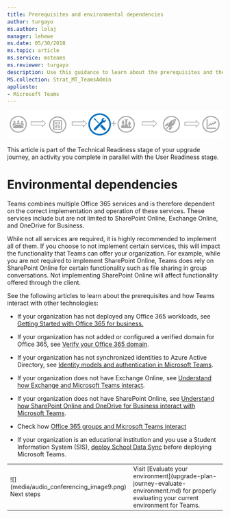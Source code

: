 ```yaml
---
title: Prerequisites and environmental dependencies
author: turgayo
ms.author: lolaj
manager: lehewe
ms.date: 05/30/2018
ms.topic: article
ms.service: msteams
ms.reviewer: turgayo
description: Use this guidance to learn about the prerequisites and the environmental dependencies to deploy Teams in your organization
MS.collection: Strat_MT_TeamsAdmin
appliesto:
- Microsoft Teams
---
```


![Technical Readiness](media/upgrade-banner-tech-readiness.png "Technical Readiness")

This article is part of the Technical Readiness stage of your upgrade journey, an activity you complete in parallel with the User Readiness stage. 

# Environmental dependencies

Teams combines multiple Office 365 services and is therefore dependent on the correct implementation and operation of these services. These services include but are not limited to SharePoint Online, Exchange Online, and OneDrive for Business.

While not all services are required, it is highly recommended to implement all of them. If you choose to not implement certain services, this will impact the functionality that Teams can offer your organization. For example, while you are not required to implement SharePoint Online, Teams does rely on SharePoint Online for certain functionality such as file sharing in group conversations. Not implementing SharePoint Online will affect functionality offered through the client.

See the following articles to learn about the prerequisites and how Teams interact with other technologies:

-   If your organization has not deployed any Office 365 workloads, see [Getting Started with Office 365 for business.](https://support.office.com/article/Get-started-with-Office-365-for-Business-d6466f0d-5d13-464a-adcb-00906ae87029)

-   If your organization has not added or configured a verified domain for Office 365, see [Verify your Office 365 domain](https://support.office.com/article/Verify-your-Office-365-domain-to-prove-ownership-nonprofit-or-education-status-or-to-activate-Yammer-87d1844e-aa47-4dc0-a61b-1b773fd4e590).

-   If your organization has not synchronized identities to Azure Active Directory, see [Identity models and authentication in Microsoft Teams](identify-models-authentication.md).

-   If your organization does not have Exchange Online, see [Understand how Exchange and Microsoft Teams interact](Exchange-Teams-interact.md).

-   If your organization does not have SharePoint Online, see [Understand how SharePoint Online and OneDrive for Business interact with Microsoft Teams](SharePoint-OneDrive-interact.md).

-   Check how [Office 365 groups and Microsoft Teams interact](Office-365-groups.md)

- If your organization is an educational institution and you use a Student Information System (SIS), [deploy School Data Sync](https://docs.microsoft.com/en-us/schooldatasync/) before deploying Microsoft Teams.
																		   
<table>
<tr><td>![](media/audio_conferencing_image9.png)<br/>Next steps</td><td>Visit [Evaluate your environment](upgrade-plan-journey-evaluate-environment.md) for properly evaluating your current environment for Teams.</td></tr>
</table>